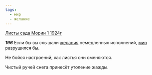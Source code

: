 ```yaml
---
tags:
  - мир
  - желание
---
```


[Листы сада Мории 1 1924г](https://127.0.0.1:4002/agni/1924)

___196___
Если бы вы слышали [желания](../../../tags/#желание) немедленных исполнений, [мир](../../../tags/#мир) разрушился бы.   

Не бойся настроений, как листья они сменяются.   

Чистый ручей снега принесёт утоление жажды.   

